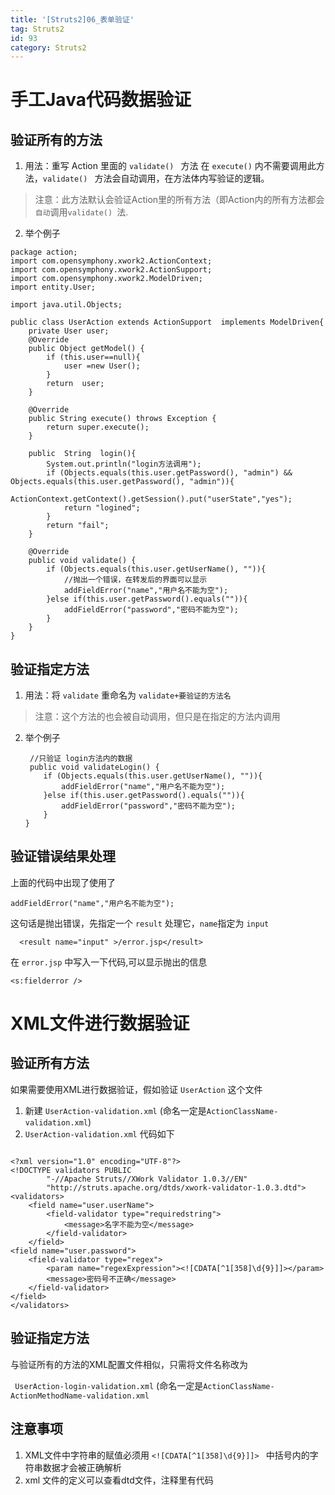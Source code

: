 ```yaml
---
title: '[Struts2]06_表单验证'
tag: Struts2
id: 93
category: Struts2
---
```



# 手工Java代码数据验证 

## 验证所有的方法

1. 用法：重写 Action 里面的 `validate() ` 方法
	在 `execute()` 内不需要调用此方法，`validate() ` 方法会自动调用，在方法体内写验证的逻辑。

> 注意：此方法默认会验证Action里的所有方法（即Action内的所有方法都会`自动`调用`validate() `法.

2. 举个例子

```
package action;
import com.opensymphony.xwork2.ActionContext;
import com.opensymphony.xwork2.ActionSupport;
import com.opensymphony.xwork2.ModelDriven;
import entity.User;

import java.util.Objects;

public class UserAction extends ActionSupport  implements ModelDriven{
    private User user;
    @Override
    public Object getModel() {
        if (this.user==null){
            user =new User();
        }
        return  user;
    }
	
	@Override
    public String execute() throws Exception {
        return super.execute();
    }

    public  String  login(){
        System.out.println("login方法调用");
        if (Objects.equals(this.user.getPassword(), "admin") && Objects.equals(this.user.getPassword(), "admin")){
            ActionContext.getContext().getSession().put("userState","yes");
            return "logined";
        }
        return "fail";
    }

    @Override
    public void validate() {
        if (Objects.equals(this.user.getUserName(), "")){
			//抛出一个错误，在转发后的界面可以显示 
            addFieldError("name","用户名不能为空");
        }else if(this.user.getPassword().equals("")){
            addFieldError("password","密码不能为空");
        }
    }
}

```

## 验证指定方法

1. 用法：将 `validate` 重命名为 `validate+要验证的方法名`

> 注意：这个方法的也会被自动调用，但只是在指定的方法内调用

2. 举个例子

	```
	 //只验证 login方法内的数据
	 public void validateLogin() {
        if (Objects.equals(this.user.getUserName(), "")){
            addFieldError("name","用户名不能为空");
        }else if(this.user.getPassword().equals("")){
            addFieldError("password","密码不能为空");
        }
    }
	
	```
## 验证错误结果处理

上面的代码中出现了使用了

```
addFieldError("name","用户名不能为空");
```

这句话是抛出错误，先指定一个 `result` 处理它，`name`指定为 `input`

```
  <result name="input" >/error.jsp</result>
```

在 `error.jsp` 中写入一下代码,可以显示抛出的信息

```
<s:fielderror />
```


# XML文件进行数据验证

## 验证所有方法

如果需要使用XML进行数据验证，假如验证 `UserAction` 这个文件


1. 新建  `UserAction-validation.xml` (命名一定是`ActionClassName-validation.xml`)
2. `UserAction-validation.xml` 代码如下

```

<?xml version="1.0" encoding="UTF-8"?>
<!DOCTYPE validators PUBLIC
        "-//Apache Struts//XWork Validator 1.0.3//EN"
        "http://struts.apache.org/dtds/xwork-validator-1.0.3.dtd">
<validators>
    <field name="user.userName">
        <field-validator type="requiredstring">
            <message>名字不能为空</message>
        </field-validator>
    </field>
<field name="user.password">
    <field-validator type="regex">
        <param name="regexExpression"><![CDATA[^1[358]\d{9}]]></param>
        <message>密码号不正确</message>
    </field-validator>
</field>
</validators>

```


##  验证指定方法

与验证所有的方法的XML配置文件相似，只需将文件名称改为

` UserAction-login-validation.xml` (命名一定是`ActionClassName-ActionMethodName-validation.xml`

## 注意事项

1. XML文件中字符串的赋值必须用  `<![CDATA[^1[358]\d{9}]]> ` 中括号内的字符串数据才会被正确解析
2. xml 文件的定义可以查看dtd文件，注释里有代码
